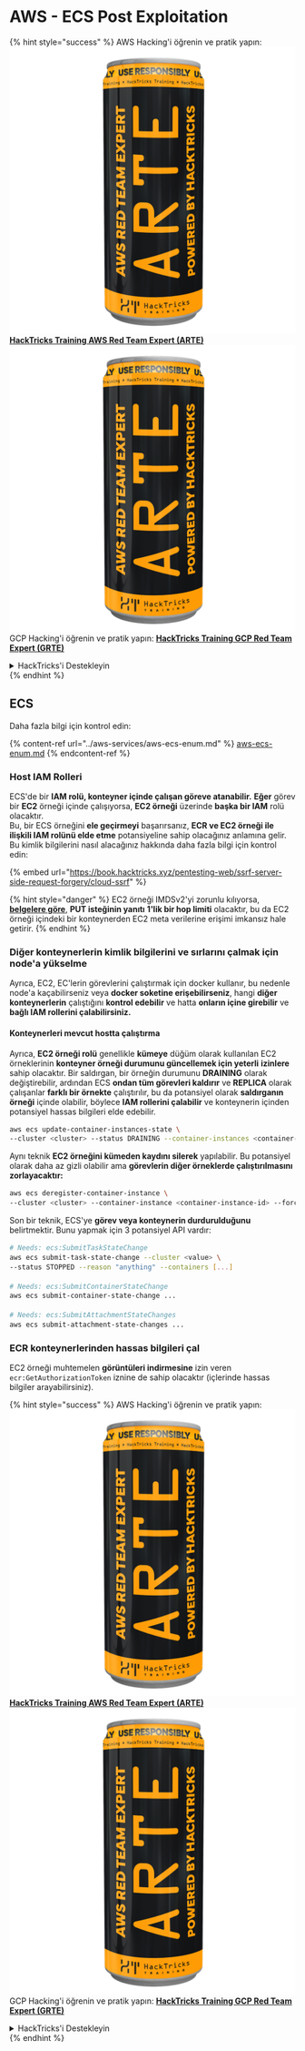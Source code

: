 # AWS - ECS Post Exploitation

{% hint style="success" %}
AWS Hacking'i öğrenin ve pratik yapın:<img src="../../../.gitbook/assets/image (1) (1) (1).png" alt="" data-size="line">[**HackTricks Training AWS Red Team Expert (ARTE)**](https://training.hacktricks.xyz/courses/arte)<img src="../../../.gitbook/assets/image (1) (1) (1).png" alt="" data-size="line">\
GCP Hacking'i öğrenin ve pratik yapın: <img src="../../../.gitbook/assets/image (2).png" alt="" data-size="line">[**HackTricks Training GCP Red Team Expert (GRTE)**<img src="../../../.gitbook/assets/image (2).png" alt="" data-size="line">](https://training.hacktricks.xyz/courses/grte)

<details>

<summary>HackTricks'i Destekleyin</summary>

* [**abonelik planlarını**](https://github.com/sponsors/carlospolop) kontrol edin!
* **💬 [**Discord grubuna**](https://discord.gg/hRep4RUj7f) veya [**telegram grubuna**](https://t.me/peass) katılın ya da **Twitter**'da **bizi takip edin** 🐦 [**@hacktricks\_live**](https://twitter.com/hacktricks_live)**.**
* **Hacking ipuçlarını paylaşmak için** [**HackTricks**](https://github.com/carlospolop/hacktricks) ve [**HackTricks Cloud**](https://github.com/carlospolop/hacktricks-cloud) github reposuna PR gönderin.

</details>
{% endhint %}

## ECS

Daha fazla bilgi için kontrol edin:

{% content-ref url="../aws-services/aws-ecs-enum.md" %}
[aws-ecs-enum.md](../aws-services/aws-ecs-enum.md)
{% endcontent-ref %}

### Host IAM Rolleri

ECS'de bir **IAM rolü, konteyner içinde çalışan göreve atanabilir.** **Eğer** görev bir **EC2** örneği içinde çalışıyorsa, **EC2 örneği** üzerinde **başka bir IAM** rolü olacaktır.\
Bu, bir ECS örneğini **ele geçirmeyi** başarırsanız, **ECR ve EC2 örneği ile ilişkili IAM rolünü elde etme** potansiyeline sahip olacağınız anlamına gelir. Bu kimlik bilgilerini nasıl alacağınız hakkında daha fazla bilgi için kontrol edin:

{% embed url="https://book.hacktricks.xyz/pentesting-web/ssrf-server-side-request-forgery/cloud-ssrf" %}

{% hint style="danger" %}
EC2 örneği IMDSv2'yi zorunlu kılıyorsa, [**belgelere göre**](https://docs.aws.amazon.com/AWSEC2/latest/UserGuide/instance-metadata-v2-how-it-works.html), **PUT isteğinin yanıtı** **1'lik bir hop limiti** olacaktır, bu da EC2 örneği içindeki bir konteynerden EC2 meta verilerine erişimi imkansız hale getirir.
{% endhint %}

### Diğer konteynerlerin kimlik bilgilerini ve sırlarını çalmak için node'a yükselme

Ayrıca, EC2, EC'lerin görevlerini çalıştırmak için docker kullanır, bu nedenle node'a kaçabilirseniz veya **docker soketine erişebilirseniz**, hangi **diğer konteynerlerin** çalıştığını **kontrol edebilir** ve hatta **onların içine girebilir** ve **bağlı IAM rollerini çalabilirsiniz.**

#### Konteynerleri mevcut hostta çalıştırma

Ayrıca, **EC2 örneği rolü** genellikle **kümeye** düğüm olarak kullanılan EC2 örneklerinin **konteyner örneği durumunu güncellemek için yeterli** **izinlere** sahip olacaktır. Bir saldırgan, bir örneğin durumunu **DRAINING** olarak değiştirebilir, ardından ECS **ondan tüm görevleri kaldırır** ve **REPLICA** olarak çalışanlar **farklı bir örnekte** çalıştırılır, bu da potansiyel olarak **saldırganın örneği** içinde olabilir, böylece **IAM rollerini çalabilir** ve konteynerin içinden potansiyel hassas bilgileri elde edebilir.
```bash
aws ecs update-container-instances-state \
--cluster <cluster> --status DRAINING --container-instances <container-instance-id>
```
Aynı teknik **EC2 örneğini kümeden kaydını silerek** yapılabilir. Bu potansiyel olarak daha az gizli olabilir ama **görevlerin diğer örneklerde çalıştırılmasını zorlayacaktır:**
```bash
aws ecs deregister-container-instance \
--cluster <cluster> --container-instance <container-instance-id> --force
```
Son bir teknik, ECS'ye **görev veya konteynerin durdurulduğunu** belirtmektir. Bunu yapmak için 3 potansiyel API vardır:
```bash
# Needs: ecs:SubmitTaskStateChange
aws ecs submit-task-state-change --cluster <value> \
--status STOPPED --reason "anything" --containers [...]

# Needs: ecs:SubmitContainerStateChange
aws ecs submit-container-state-change ...

# Needs: ecs:SubmitAttachmentStateChanges
aws ecs submit-attachment-state-changes ...
```
### ECR konteynerlerinden hassas bilgileri çal

EC2 örneği muhtemelen **görüntüleri indirmesine** izin veren `ecr:GetAuthorizationToken` iznine de sahip olacaktır (içlerinde hassas bilgiler arayabilirsiniz).

{% hint style="success" %}
AWS Hacking'i öğrenin ve pratik yapın:<img src="../../../.gitbook/assets/image (1) (1) (1).png" alt="" data-size="line">[**HackTricks Training AWS Red Team Expert (ARTE)**](https://training.hacktricks.xyz/courses/arte)<img src="../../../.gitbook/assets/image (1) (1) (1).png" alt="" data-size="line">\
GCP Hacking'i öğrenin ve pratik yapın: <img src="../../../.gitbook/assets/image (2).png" alt="" data-size="line">[**HackTricks Training GCP Red Team Expert (GRTE)**<img src="../../../.gitbook/assets/image (2).png" alt="" data-size="line">](https://training.hacktricks.xyz/courses/grte)

<details>

<summary>HackTricks'i Destekleyin</summary>

* [**abonelik planlarını**](https://github.com/sponsors/carlospolop) kontrol edin!
* **💬 [**Discord grubuna**](https://discord.gg/hRep4RUj7f) veya [**telegram grubuna**](https://t.me/peass) katılın ya da **Twitter'da** 🐦 [**@hacktricks\_live**](https://twitter.com/hacktricks_live)**'i takip edin.**
* **Hacking ipuçlarını paylaşmak için** [**HackTricks**](https://github.com/carlospolop/hacktricks) ve [**HackTricks Cloud**](https://github.com/carlospolop/hacktricks-cloud) github reposuna PR gönderin.

</details>
{% endhint %}
